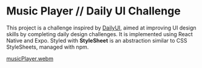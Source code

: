 # Music Player // Daily UI Challenge

This project is a challenge inspired by [DailyUI](https://www.dailyui.co/), aimed at improving UI design skills by completing daily design challenges. It is implemented using React Native and Expo. Styled with **StyleSheet**  is an abstraction similar to CSS StyleSheets, managed with npm.

[musicPlayer.webm](https://github.com/ca-trindade/dailyUI/assets/88114751/65537b21-f355-4fbd-9f12-7366070acee5)
